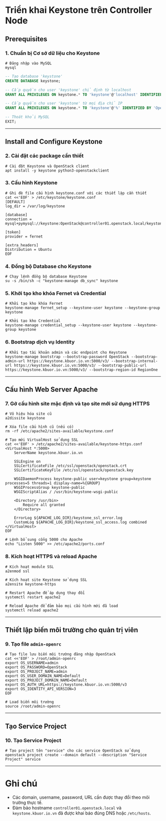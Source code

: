 
# Triển khai Keystone trên Controller Node

## Prerequisites

### 1. Chuẩn bị Cơ sở dữ liệu cho Keystone
```shell
# Đăng nhập vào MySQL
mysql
```
```sql
-- Tạo database 'keystone'
CREATE DATABASE keystone;

-- Cấp quyền cho user 'keystone' chỉ định từ localhost
GRANT ALL PRIVILEGES ON keystone.* TO 'keystone'@'localhost' IDENTIFIED BY 'OpenStack';

-- Cấp quyền cho user 'keystone' từ mọi địa chỉ IP
GRANT ALL PRIVILEGES ON keystone.* TO 'keystone'@'%' IDENTIFIED BY 'OpenStack';

-- Thoát khỏi MySQL
EXIT;
```

---

## Install and Configure Keystone

### 2. Cài đặt các package cần thiết
```shell
# Cài đặt Keystone và OpenStack client
apt install -y keystone python3-openstackclient
```

### 3. Cấu hình Keystone
```shell
# Ghi đè file cấu hình keystone.conf với các thiết lập cần thiết
cat <<'EOF' > /etc/keystone/keystone.conf
[DEFAULT]
log_dir = /var/log/keystone

[database]
connection = mysql+pymysql://keystone:OpenStack@controller01.openstack.local/keystone

[token]
provider = fernet

[extra_headers]
Distribution = Ubuntu
EOF
```

### 4. Đồng bộ Database cho Keystone
```shell
# Chạy lệnh đồng bộ database Keystone
su -s /bin/sh -c "keystone-manage db_sync" keystone
```

### 5. Khởi tạo kho khóa Fernet và Credential
```shell
# Khởi tạo kho khóa Fernet
keystone-manage fernet_setup --keystone-user keystone --keystone-group keystone

# Khởi tạo kho Credential
keystone-manage credential_setup --keystone-user keystone --keystone-group keystone
```

### 6. Bootstrap dịch vụ Identity
```shell
# Khởi tạo tài khoản admin và các endpoint cho Keystone
keystone-manage bootstrap --bootstrap-password OpenStack --bootstrap-admin-url https://keystone.kbuor.io.vn:5000/v3/ --bootstrap-internal-url https://keystone.kbuor.io.vn:5000/v3/ --bootstrap-public-url https://keystone.kbuor.io.vn:5000/v3/ --bootstrap-region-id RegionOne
```

---

## Cấu hình Web Server Apache

### 7. Gỡ cấu hình site mặc định và tạo site mới sử dụng HTTPS
```shell
# Vô hiệu hóa site cũ
a2dissite keystone

# Xóa file cấu hình cũ (nếu có)
rm -rf /etc/apache2/sites-available/keystone.conf
```
```shell
# Tạo mới VirtualHost sử dụng SSL
cat <<'EOF' > /etc/apache2/sites-available/keystone-https.conf
<VirtualHost *:5000>
    ServerName keystone.kbuor.io.vn

    SSLEngine on
    SSLCertificateFile /etc/ssl/openstack/openstack.crt
    SSLCertificateKeyFile /etc/ssl/openstack/openstack.key

    WSGIDaemonProcess keystone-public user=keystone group=keystone processes=5 threads=1 display-name=%{GROUP}
    WSGIProcessGroup keystone-public
    WSGIScriptAlias / /usr/bin/keystone-wsgi-public

    <Directory /usr/bin>
        Require all granted
    </Directory>

    ErrorLog ${APACHE_LOG_DIR}/keystone_ssl_error.log
    CustomLog ${APACHE_LOG_DIR}/keystone_ssl_access.log combined
</VirtualHost>
EOF

# Lệnh bổ sung cổng 5000 cho Apache
echo "Listen 5000" >> /etc/apache2/ports.conf
```

### 8. Kích hoạt HTTPS và reload Apache
```shell
# Kích hoạt module SSL
a2enmod ssl

# Kích hoạt site Keystone sử dụng SSL
a2ensite keystone-https

# Restart Apache để áp dụng thay đổi
systemctl restart apache2

# Reload Apache để đảm bảo mọi cấu hình mới đã load
systemctl reload apache2
```

---

## Thiết lập biến môi trường cho quản trị viên

### 9. Tạo file `admin-openrc`
```shell
# Tạo file lưu biến môi trường đăng nhập OpenStack
cat <<'EOF' > /root/admin-openrc
export OS_USERNAME=admin
export OS_PASSWORD=OpenStack
export OS_PROJECT_NAME=admin
export OS_USER_DOMAIN_NAME=Default
export OS_PROJECT_DOMAIN_NAME=Default
export OS_AUTH_URL=https://keystone.kbuor.io.vn:5000/v3
export OS_IDENTITY_API_VERSION=3
EOF

# Load biến môi trường
source /root/admin-openrc
```

---

## Tạo Service Project

### 10. Tạo Service Project
```shell
# Tạo project tên "service" cho các service OpenStack sử dụng
openstack project create --domain default --description "Service Project" service
```

---

# Ghi chú
- Các domain, username, password, URL cần được thay đổi theo môi trường thực tế.
- Đảm bảo hostname `controller01.openstack.local` và `keystone.kbuor.io.vn` đã được khai báo đúng DNS hoặc `/etc/hosts`.
